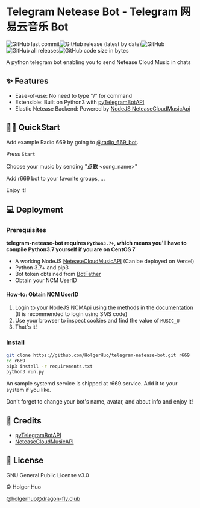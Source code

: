 # Telegram Netease Bot - Telegram 网易云音乐 Bot

![GitHub last commit](https://img.shields.io/github/last-commit/holgerhuo/telegram-netease-bot)![GitHub release (latest by date)](https://img.shields.io/github/v/release/holgerhuo/telegram-netease-bot)![GitHub](https://img.shields.io/github/license/holgerhuo/telegram-netease-bot)![GitHub all releases](https://img.shields.io/github/downloads/holgerhuo/telegram-netease-bot/total)![GitHub code size in bytes](https://img.shields.io/github/languages/code-size/holgerhuo/telegram-netease-bot)

A python telegram bot enabling you to send Netease Cloud Music in chats

## ✨ Features

- Ease-of-use: No need to type "/" for command
- Extensible: Built on Python3 with [pyTelegramBotAPI](https://github.com/eternnoir/pyTelegramBotAPI)
- Elastic Netease Backend: Powered by [NodeJS NeteaseCloudMusicApi](https://github.com/Binaryify/NeteaseCloudMusicApi)

## 👷‍♂️ QuickStart

Add example Radio 669 by going to [@radio_669_bot](https://t.me/radio669_bot).

Press `Start`

Choose your music by sending 
"**点歌** <song_name>"

Add r669 bot to your favorite groups, ...

Enjoy it!

## 💻 Deployment 

### Prerequisites

**telegram-netease-bot requires `Python3.7+`, which means you'll have to compile Python3.7 yourself if you are on CentOS 7**

- A working NodeJS [NeteaseCloudMusicAPI](https://github.com/Binaryify/NeteaseCloudMusicApi) (Can be deployed on Vercel)
- Python 3.7+ and pip3
- Bot token obtained from [BotFather](https://t.me/botfather)
- Obtain your NCM UserID

#### How-to: Obtain NCM UserID
1. Login to your NodeJS NCMApi using the methods in the [documentation](https://binaryify.github.io/NeteaseCloudMusicApi/#/?id=%e7%99%bb%e5%bd%95) (It is recommended to login using SMS code)
2. Use your browser to inspect cookies and find the value of `MUSIC_U`
3. That's it!

### Install

```bash
git clone https://github.com/HolgerHuo/telegram-netease-bot.git r669
cd r669
pip3 install -r requirements.txt
python3 run.py
```

An sample systemd service is shipped at r669.service. Add it to your system if you like.

Don't forget to change your bot's name, avatar, and about info and enjoy it!

## 💖 Credits
- [pyTelegramBotAPI](https://github.com/eternnoir/pyTelegramBotAPI)
- [NeteaseCloudMusicAPI](https://github.com/Binaryify/NeteaseCloudMusicApi)

## 📜 License

GNU General Public License v3.0

©️ Holger Huo

[@holgerhuo@dragon-fly.club](https://mast.dragon-fly.club/@holgerhuo)